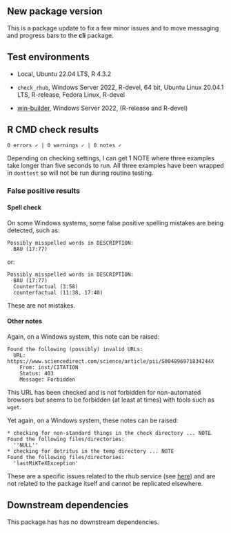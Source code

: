## New package version

This is a package update to fix a few minor issues and to move messaging and progress bars to the **cli** package. 

## Test environments

  - Local, Ubuntu 22.04 LTS, R 4.3.2
  
  - `check_rhub`, Windows Server 2022, R-devel, 64 bit, Ubuntu Linux 20.04.1 LTS, R-release, Fedora Linux, R-devel
  
  - [win-builder](https://win-builder.r-project.org/), Windows Server 2022, (R-release and R-devel)

## R CMD check results

```
0 errors ✓ | 0 warnings ✓ | 0 notes ✓
```

Depending on checking settings, I can get 1 NOTE where three examples take longer than five seconds to run. All three examples have been wrapped in `donttest` so will not be run during routine testing. 

### False positive results

#### Spell check

On some Windows systems, some false positive spelling mistakes are being detected, such as: 

```
Possibly misspelled words in DESCRIPTION:
  BAU (17:77)
```

or: 

```
Possibly misspelled words in DESCRIPTION:
  BAU (17:77)
  Counterfactual (3:58)
  counterfactual (11:38, 17:40)
```

These are not mistakes.

#### Other notes

Again, on a Windows system, this note can be raised: 

```
Found the following (possibly) invalid URLs:
  URL: https://www.sciencedirect.com/science/article/pii/S004896971834244X
    From: inst/CITATION
    Status: 403
    Message: Forbidden
```

This URL has been checked and is not forbidden for non-automated browsers but seems to be forbidden (at least at times) with tools such as `wget`.

Yet again, on a Windows system, these notes can be raised: 

```
* checking for non-standard things in the check directory ... NOTE
Found the following files/directories:
  ''NULL''
* checking for detritus in the temp directory ... NOTE
Found the following files/directories:
  'lastMiKTeXException'
```

These are a specific issues related to the rhub service (see [here](https://github.com/r-hub/rhub/issues/503)) and are not related to the package itself and cannot be replicated elsewhere. 

## Downstream dependencies

This package has has no downstream dependencies.

